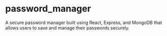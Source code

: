 # password_manager
A secure password manager built using React, Express, and MongoDB that allows users to save and manage their passwords securely.
